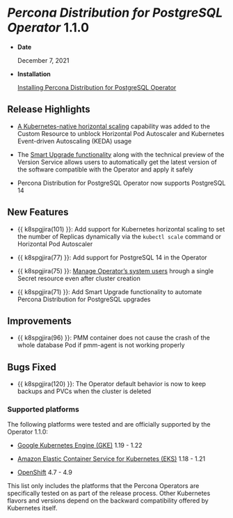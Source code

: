 # *Percona Distribution for PostgreSQL Operator* 1.1.0


* **Date**

    December 7, 2021



* **Installation**

    [Installing Percona Distribution for PostgreSQL Operator](https://www.percona.com/doc/kubernetes-operator-for-postgresql/index.html#installation-guide)


## Release Highlights


* [A Kubernetes-native horizontal scaling](../scaling.md#operator-scale) capability was added to the Custom Resource to unblock Horizontal Pod Autoscaler and Kubernetes Event-driven Autoscaling (KEDA) usage


* The [Smart Upgrade functionality](../update.md#operator-update-smartupdates) along with the technical preview of the Version Service allows users to automatically get the latest version of the software compatible with the Operator and apply it safely


* Percona Distribution for PostgreSQL Operator now supports PostgreSQL 14

## New Features

* {{ k8spgjira(101) }}: Add support for Kubernetes horizontal scaling to set the number of Replicas dynamically via the `kubectl scale` command or Horizontal Pod Autoscaler

* {{ k8spgjira(77) }}: Add support for PostgreSQL 14 in the Operator

* {{ k8spgjira(75) }}: [Manage Operator’s system users](../users.md#users) hrough a single Secret resource even after cluster creation

* {{ k8spgjira(71) }}: Add Smart Upgrade functionality to automate Percona Distribution for PostgreSQL upgrades

## Improvements

* {{ k8spgjira(96) }}: PMM container does not cause the crash of the whole database Pod if pmm-agent is not working properly

## Bugs Fixed

* {{ k8spgjira(120) }}: The Operator default behavior is now to keep backups and PVCs when the cluster is deleted

### Supported platforms

The following platforms were tested and are officially supported by the Operator
1.1.0:


* [Google Kubernetes Engine (GKE)](https://cloud.google.com/kubernetes-engine) 1.19 - 1.22


* [Amazon Elastic Container Service for Kubernetes (EKS)](https://aws.amazon.com) 1.18 - 1.21


* [OpenShift](https://www.redhat.com/en/technologies/cloud-computing/openshift) 4.7 - 4.9

This list only includes the platforms that the Percona Operators are specifically tested on as part of the release process. Other Kubernetes flavors and versions depend on the backward compatibility offered by Kubernetes itself.
